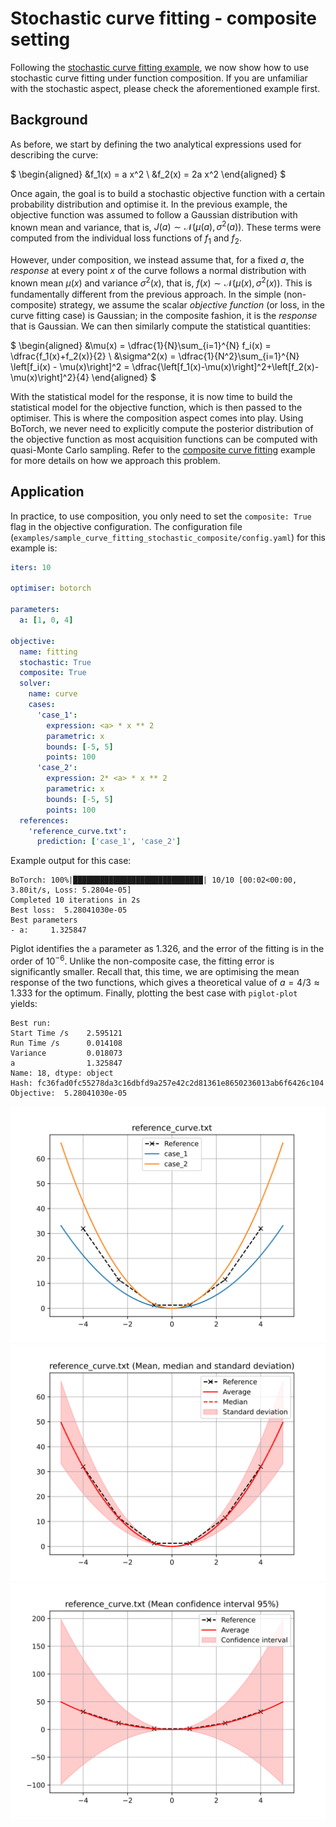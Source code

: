 # Stochastic curve fitting - composite setting

Following the [stochastic curve fitting example](../sample_curve_fitting_stochastic/description.md), we now show how to use stochastic curve fitting under function composition.
If you are unfamiliar with the stochastic aspect, please check the aforementioned example first.

## Background

As before, we start by defining the two analytical expressions used for describing the curve:

$
\begin{aligned}
&f_1(x) = a x^2 \\
&f_2(x) = 2a x^2
\end{aligned}
$

Once again, the goal is to build a stochastic objective function with a certain probability distribution and optimise it.
In the previous example, the objective function was assumed to follow a Gaussian distribution with known mean and variance, that is, $J(a) \sim \mathcal{N}\left(\mu(a),\sigma^2(a)\right)$.
These terms were computed from the individual loss functions of $f_1$ and $f_2$.

However, under composition, we instead assume that, for a fixed $a$, the *response* at every point $x$ of the curve follows a normal distribution with known mean $\mu(x)$ and variance $\sigma^2(x)$, that is, $f(x) \sim \mathcal{N}\left(\mu(x), \sigma^2(x)\right)$.
This is fundamentally different from the previous approach.
In the simple (non-composite) strategy, we assume the scalar *objective function* (or loss, in the curve fitting case) is Gaussian; in the composite fashion, it is the *response* that is Gaussian.
We can then similarly compute the statistical quantities:

$
\begin{aligned}
&\mu(x) = \dfrac{1}{N}\sum_{i=1}^{N} f_i(x) = \dfrac{f_1(x)+f_2(x)}{2} \\
&\sigma^2(x) = \dfrac{1}{N^2}\sum_{i=1}^{N} \left[f_i(x) - \mu(x)\right]^2 = \dfrac{\left[f_1(x)-\mu(x)\right]^2+\left[f_2(x)-\mu(x)\right]^2}{4}
\end{aligned}
$

With the statistical model for the response, it is now time to build the statistical model for the objective function, which is then passed to the optimiser.
This is where the composition aspect comes into play.
Using BoTorch, we never need to explicitly compute the posterior distribution of the objective function as most acquisition functions can be computed with quasi-Monte Carlo sampling.
Refer to the [composite curve fitting](../sample_curve_fitting_composite/description.md) example for more details on how we approach this problem.

## Application

In practice, to use composition, you only need to set the `composite: True` flag in the objective configuration.
The configuration file (`examples/sample_curve_fitting_stochastic_composite/config.yaml`) for this example is:
```yaml
iters: 10

optimiser: botorch

parameters:
  a: [1, 0, 4]

objective:
  name: fitting
  stochastic: True
  composite: True
  solver:
    name: curve
    cases:
      'case_1':
        expression: <a> * x ** 2
        parametric: x
        bounds: [-5, 5]
        points: 100
      'case_2':
        expression: 2* <a> * x ** 2
        parametric: x
        bounds: [-5, 5]
        points: 100
  references:
    'reference_curve.txt':
      prediction: ['case_1', 'case_2']
```
Example output for this case:
```
BoTorch: 100%|█████████████████████████████| 10/10 [00:02<00:00,  3.80it/s, Loss: 5.2804e-05]
Completed 10 iterations in 2s
Best loss:  5.28041030e-05
Best parameters
- a:     1.325847
```
Piglot identifies the `a` parameter as 1.326, and the error of the fitting is in the order of $10^{-6}$.
Unlike the non-composite case, the fitting error is significantly smaller.
Recall that, this time, we are optimising the mean response of the two functions, which gives a theoretical value of $a=4/3\approx 1.333$ for the optimum.
Finally, plotting the best case with `piglot-plot` yields:
```
Best run:
Start Time /s    2.595121
Run Time /s      0.014108
Variance         0.018073
a                1.325847
Name: 18, dtype: object
Hash: fc36fad0fc55278da3c16dbfd9a257e42c2d81361e8650236013ab6f6426c104
Objective:  5.28041030e-05
```
![Best case plot, with the individual responses](best_0.svg)
![Best case plot, with mean, median and standard deviation](best_1.svg)
![Best case plot, with the confidence interval for the mean](best_2.svg)
